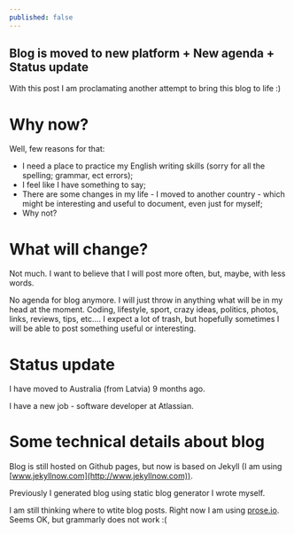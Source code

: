 ```yaml
---
published: false
---
```

## Blog is moved to new platform + New agenda + Status update

With this post I am proclamating another attempt to bring this blog to life :)

# Why now?

Well, few reasons for that:
* I need a place to practice my English writing skills (sorry for all the spelling; grammar, ect errors);
* I feel like I have something to say;
* There are some changes in my life - I moved to another country - which might be interesting and useful to document, even just for myself;
* Why not?

# What will change?

Not much. I want to believe that I will post more often, but, maybe, with less words.

No agenda for blog anymore. I will just throw in anything what will be in my head at the moment. Coding, lifestyle, sport, crazy ideas, politics, photos, links, reviews, tips, etc.... I expect a lot of trash, but hopefully sometimes I will be able to post something useful or interesting.

# Status update

I have moved to Australia (from Latvia) 9 months ago.

I have a new job - software developer at Atlassian.

# Some technical details about blog

Blog is still hosted on Github pages, but now is based on Jekyll (I am using [www.jekyllnow.com](http://www.jekyllnow.com)). 

Previously I generated blog using static blog generator I wrote myself.

I am still thinking where to wtite blog posts. Right now I am using [prose.io](https://prose.io). Seems OK, but grammarly does not work :(
